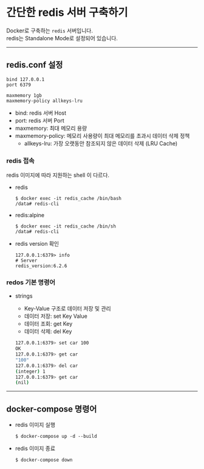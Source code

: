 # 간단한 redis 서버 구축하기

Docker로 구축하는 `redis` 서버입니다.  
redis는 Standalone Mode로 설정되어 있습니다.  

---

## redis.conf 설정

```
bind 127.0.0.1
port 6379

maxmemory 1gb
maxmemory-policy allkeys-lru
```
- bind: redis 서버 Host
- port: redis 서버 Port
- maxmemory: 최대 메모리 용량
- maxmemory-policy: 메모리 사용량이 최대 메모리를 초과시 데이터 삭제 정책
    - allkeys-lru: 가장 오랫동안 참조되지 않은 데이터 삭제 (LRU Cache)


### redis 접속

redis 이미지에 따라 지원하는 shell 이 다르다.

- redis
    ```
    $ docker exec -it redis_cache /bin/bash
    /data# redis-cli
    ```
- redis:alpine
    ```
    $ docker exec -it redis_cache /bin/sh
    /data# redis-cli
    ```
- redis version 확인
    ```
    127.0.0.1:6379> info
    # Server
    redis_version:6.2.6
    ```

### redos 기본 명령어

- strings
    - Key-Value 구조로 데이터 저장 및 관리
    - 데이터 저장: set Key Value
    - 데이터 조회: get Key
    - 데이터 삭제: del Key

    ```bash
    127.0.0.1:6379> set car 100
    OK
    127.0.0.1:6379> get car
    "100"
    127.0.0.1:6379> del car
    (integer) 1
    127.0.0.1:6379> get car
    (nil)
    ```


---

## docker-compose 명령어

- redis 이미지 실행
    ```
    $ docker-compose up -d --build
    ```
- redis 이미지 종료
    ```
    $ docker-compose down
    ```